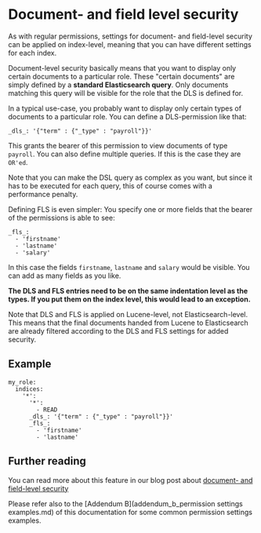 <!---
Copryight 2016 floragunn GmbH
-->

# Document- and field level security

As with regular permissions, settings for document- and field-level security can be applied on index-level, meaning that you can have different settings for each index.

Document-level security basically means that you want to display only certain documents to a particular role. These "certain documents" are simply defined by a **standard Elasticsearch query**. Only documents matching this query will be visible for the role that the DLS is defined for.

In a typical use-case, you probably want to display only certain types of documents to a particular role. You can define a DLS-permission like that:

```
_dls_: '{"term" : {"_type" : "payroll"}}'
```

This grants the bearer of this permission to view documents of type `payroll`. You can also define multiple queries. If this is the case they are `OR'ed`.

Note that you can make the DSL query as complex as you want, but since it has to be executed for each query, this of course comes with a performance penalty.

Defining FLS is even simpler: You specify one or more fields that the bearer of the permissions is able to see:

```
_fls_:
  - 'firstname'
  - 'lastname'
  - 'salary'
```       

In this case the fields `firstname`, `lastname` and `salary` would be visible. You can add as many fields as you like.

**The DLS and FLS entries need to be on the same indentation level as the types. If you put them on the index level, this would lead to an exception.**

Note that DLS and FLS is applied on Lucene-level, not Elasticsearch-level. This means that the final documents handed from Lucene to Elasticsearch are already filtered according to the DLS and FLS settings for added security.

## Example

```
my_role:
  indices:
    '*':
      '*':
        - READ    
      _dls_: '{"term" : {"_type" : "payroll"}}'
      _fls_:
        - 'firstname'
        - 'lastname'
```

## Further reading
      
You can read more about this feature in our blog post about [document- and field-level security](https://floragunn.com/document-field-level-security-search-guard/)
       
Please refer also to the [Addendum B](addendum_b_permission settings examples.md) of this documentation for some common permission settings examples.
